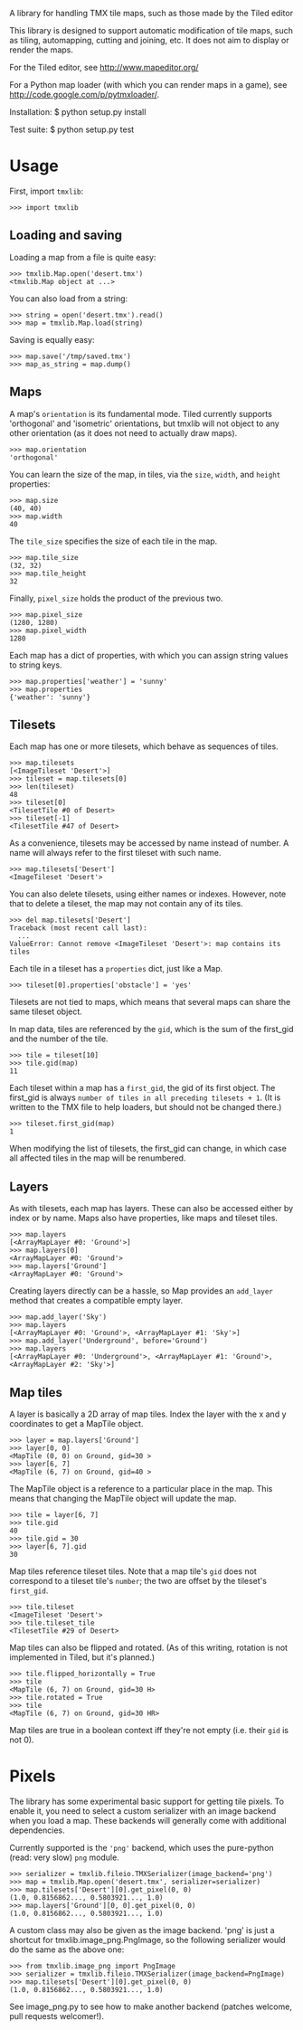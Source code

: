 A library for handling TMX tile maps, such as those made by the Tiled editor

This library is designed to support automatic modification of tile maps, such
as tiling, automapping, cutting and joining, etc.
It does not aim to display or render the maps.


For the Tiled editor, see http://www.mapeditor.org/

For a Python map loader (with which you can render maps in a game), see
    http://code.google.com/p/pytmxloader/.


Installation:
$ python setup.py install

Test suite:
$ python setup.py test

Usage
=====

First, import `tmxlib`:

    >>> import tmxlib

Loading and saving
------------------

Loading a map from a file is quite easy:

    >>> tmxlib.Map.open('desert.tmx')
    <tmxlib.Map object at ...>

You can also load from a string:

    >>> string = open('desert.tmx').read()
    >>> map = tmxlib.Map.load(string)

Saving is equally easy:

    >>> map.save('/tmp/saved.tmx')
    >>> map_as_string = map.dump()

Maps
----

A map's `orientation` is its fundamental mode. Tiled currently supports
'orthogonal' and 'isometric' orientations, but tmxlib will not object to any
other orientation (as it does not need to actually draw maps).

    >>> map.orientation
    'orthogonal'

You can learn the size of the map, in tiles, via the `size`, `width`, and
`height` properties:

    >>> map.size
    (40, 40)
    >>> map.width
    40

The `tile_size` specifies the size of each tile in the map.

    >>> map.tile_size
    (32, 32)
    >>> map.tile_height
    32

Finally, `pixel_size` holds the product of the previous two.

    >>> map.pixel_size
    (1280, 1280)
    >>> map.pixel_width
    1280

Each map has a dict of properties, with which you can assign string values
to string keys.

    >>> map.properties['weather'] = 'sunny'
    >>> map.properties
    {'weather': 'sunny'}

Tilesets
--------

Each map has one or more tilesets, which behave as sequences of tiles.

    >>> map.tilesets
    [<ImageTileset 'Desert'>]
    >>> tileset = map.tilesets[0]
    >>> len(tileset)
    48
    >>> tileset[0]
    <TilesetTile #0 of Desert>
    >>> tileset[-1]
    <TilesetTile #47 of Desert>

As a convenience, tilesets may be accessed by name instead of number.
A name will always refer to the first tileset with such name.

    >>> map.tilesets['Desert']
    <ImageTileset 'Desert'>

You can also delete tilesets, using either names or indexes. However, note that
to delete a tileset, the map may not contain any of its tiles.

    >>> del map.tilesets['Desert']
    Traceback (most recent call last):
      ...
    ValueError: Cannot remove <ImageTileset 'Desert'>: map contains its tiles

Each tile in a tileset has a `properties` dict, just like a Map.

    >>> tileset[0].properties['obstacle'] = 'yes'

Tilesets are not tied to maps, which means that several maps can share the same
tileset object.

In map data, tiles are referenced by the `gid`, which is the sum of the
first_gid and the number of the tile.

    >>> tile = tileset[10]
    >>> tile.gid(map)
    11

Each tileset within a map has a `first_gid`, the gid of its first object.
The first_gid is always `number of tiles in all preceding tilesets + 1`.
(It is written to the TMX file to help loaders, but should not be changed
there.)

    >>> tileset.first_gid(map)
    1

When modifying the list of tilesets, the first_gid can change, in which case
all affected tiles in the map will be renumbered.

Layers
------

As with tilesets, each map has layers. These can also be accessed either by
index or by name. Maps also have properties, like maps and tileset tiles.

    >>> map.layers
    [<ArrayMapLayer #0: 'Ground'>]
    >>> map.layers[0]
    <ArrayMapLayer #0: 'Ground'>
    >>> map.layers['Ground']
    <ArrayMapLayer #0: 'Ground'>

Creating layers directly can be a hassle, so Map provides an `add_layer` method
that creates a compatible empty layer.

    >>> map.add_layer('Sky')
    >>> map.layers
    [<ArrayMapLayer #0: 'Ground'>, <ArrayMapLayer #1: 'Sky'>]
    >>> map.add_layer('Underground', before='Ground')
    >>> map.layers
    [<ArrayMapLayer #0: 'Underground'>, <ArrayMapLayer #1: 'Ground'>, <ArrayMapLayer #2: 'Sky'>]

Map tiles
---------

A layer is basically a 2D array of map tiles. Index the layer with the x and y
coordinates to get a MapTile object.

    >>> layer = map.layers['Ground']
    >>> layer[0, 0]
    <MapTile (0, 0) on Ground, gid=30 >
    >>> layer[6, 7]
    <MapTile (6, 7) on Ground, gid=40 >

The MapTile object is a reference to a particular place in the map. This means
that changing the MapTile object will update the map.

    >>> tile = layer[6, 7]
    >>> tile.gid
    40
    >>> tile.gid = 30
    >>> layer[6, 7].gid
    30

Map tiles reference tileset tiles. Note that a map tile's `gid` does not
correspond to a tileset tile's `number`; the two are offset by the tileset's
`first_gid`.

    >>> tile.tileset
    <ImageTileset 'Desert'>
    >>> tile.tileset_tile
    <TilesetTile #29 of Desert>

Map tiles can also be flipped and rotated.
(As of this writing, rotation is not implemented in Tiled, but it's planned.)

    >>> tile.flipped_horizontally = True
    >>> tile
    <MapTile (6, 7) on Ground, gid=30 H>
    >>> tile.rotated = True
    >>> tile
    <MapTile (6, 7) on Ground, gid=30 HR>

Map tiles are true in a boolean context iff they're not empty (i.e. their
`gid` is not 0).


Pixels
======

The library has some experimental basic support for getting tile pixels. To
enable it, you need to select a custom serializer with an image backend when
you load a map.
These backends will generally come with additional dependencies.

Currently supported is the `'png'` backend, which uses the pure-python
(read: very slow) `png` module.

    >>> serializer = tmxlib.fileio.TMXSerializer(image_backend='png')
    >>> map = tmxlib.Map.open('desert.tmx', serializer=serializer)
    >>> map.tilesets['Desert'][0].get_pixel(0, 0)
    (1.0, 0.8156862..., 0.5803921..., 1.0)
    >>> map.layers['Ground'][0, 0].get_pixel(0, 0)
    (1.0, 0.8156862..., 0.5803921..., 1.0)

A custom class may also be given as the image backend. 'png' is just a shortcut
for tmxlib.image_png.PngImage, so the following serializer would do the
same as the above one:

    >>> from tmxlib.image_png import PngImage
    >>> serializer = tmxlib.fileio.TMXSerializer(image_backend=PngImage)
    >>> map.tilesets['Desert'][0].get_pixel(0, 0)
    (1.0, 0.8156862..., 0.5803921..., 1.0)

See image_png.py to see how to make another backend (patches welcome, pull
requests welcomer!).
